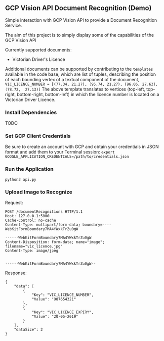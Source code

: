 ## GCP Vision API Document Recognition (Demo)

Simple interaction with GCP Vision API to provide a Document Recognition Service.

The aim of this project is to simply display some of the capabilities of the GCP Vision API

Currently supported documents:
- Victorian Driver's Licence

Additional documents can be supported by contributing to the `templates` available in the code base, which are list of tuples, describing the position of each bounding vertex of a textual component of the document,
```VIC_LICENCE_NUMBER = [(77.34, 21.27), (95.74, 21.27), (96.06, 27.63), (78.72,  27.13)]```
The above template translates to vertices (top-left, top-right, bottom-right, bottom-left) in which the licence number is located on a Victorian Driver Licence.

### Install Dependencies
TODO

### Set GCP Client Credentials
Be sure to create an account with GCP and obtain your credentials in JSON format and add them to your Terminal session:
```export GOOGLE_APPLICATION_CREDENTIALS=/path/to/credentials.json```

### Run the Application
```python3 api.py```

### Upload Image to Recognize
Request:
```
POST /documentRecognitions HTTP/1.1
Host: 127.0.0.1:5000
Cache-Control: no-cache
Content-Type: multipart/form-data; boundary=----WebKitFormBoundary7MA4YWxkTrZu0gW

------WebKitFormBoundary7MA4YWxkTrZu0gW
Content-Disposition: form-data; name="image"; filename="vic_licence.jpg"
Content-Type: image/jpeg


------WebKitFormBoundary7MA4YWxkTrZu0gW--
```

Response:
```
{
    "data": [
        {
            "Key": "VIC_LICENCE_NUMBER",
            "Value": "987654321"
        },
        {
            "Key": "VIC_LICENCE_EXPIRY",
            "Value": "20-05-2019"
        }
    ],
    "dataSize": 2
}
```